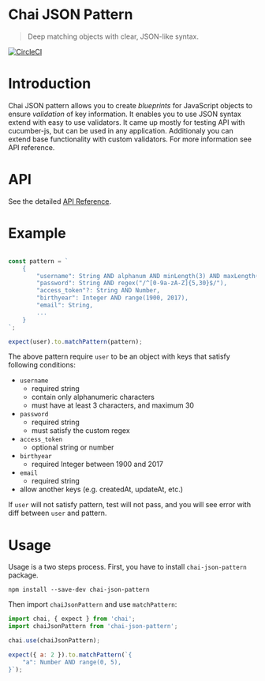 # Chai JSON Pattern
> Deep matching objects with clear, JSON-like syntax.

[![CircleCI](https://circleci.com/gh/damian-brainhub/chai-json-pattern/tree/master.svg?style=svg)](https://circleci.com/gh/damian-brainhub/chai-json-pattern/tree/master)

# Introduction
Chai JSON pattern allows you to create *blueprints* for JavaScript objects to ensure *validation* of key information. It enables you to use JSON syntax extend with easy to use validators. It came up mostly for testing API with cucumber-js, but can be used in any application. Additionaly you can extend base functionality with custom validators. For more information see API reference.
# API
See the detailed [API Reference](https://github.com/damian-brainhub/chai-json-pattern/blob/master/API.md).

# Example

```js

const pattern = `
    {
        "username": String AND alphanum AND minLength(3) AND maxLength(30),
        "password": String AND regex("/^[0-9a-zA-Z]{5,30}$/"),
        "access_token"?: String AND Number,
        "birthyear": Integer AND range(1900, 2017),
        "email": String,
        ...
    }
`;

expect(user).to.matchPattern(pattern);
```
The above pattern require `user` to be an object with keys that satisfy following conditions:
* `username`
    * required string
    * contain only alphanumeric characters
    * must have at least 3 characters, and maximum 30
* `password`
    * required string
    * must satisfy the custom regex
* `access_token`
    * optional string or number
* `birthyear`
    * required Integer between 1900 and 2017
* `email`
    * required string
* allow another keys (e.g. createdAt, updateAt, etc.)

If `user` will not satisfy pattern, test will not pass, and you will see error with diff between `user` and pattern.

# Usage
Usage is a two steps process. First, you have to install `chai-json-pattern` package.
```
npm install --save-dev chai-json-pattern
```
Then import `chaiJsonPattern` and use `matchPattern`:
```js
import chai, { expect } from 'chai';
import chaiJsonPattern from 'chai-json-pattern';

chai.use(chaiJsonPattern);

expect({ a: 2 }).to.matchPattern(`{
    "a": Number AND range(0, 5),
}`);
```
